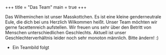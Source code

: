 +++
title = "Das Team"
main = true
+++

Das Wilheminchen ist unser Masskottchen. Es ist eine kleine genderneutrale Eule, die dich bei uns Herzlich Wilkommen heißt. Unser Team möchten wir gerne facettenreich aufstellen. Wir freuen uns sehr über den Betritt von Menschen unterschiedlichen Geschlechts. Aktuell ist unser Geschlechterverhältnis leider noch sehr monoton männlich. Bitte ändern! :)

- Ein Teambild folgt 